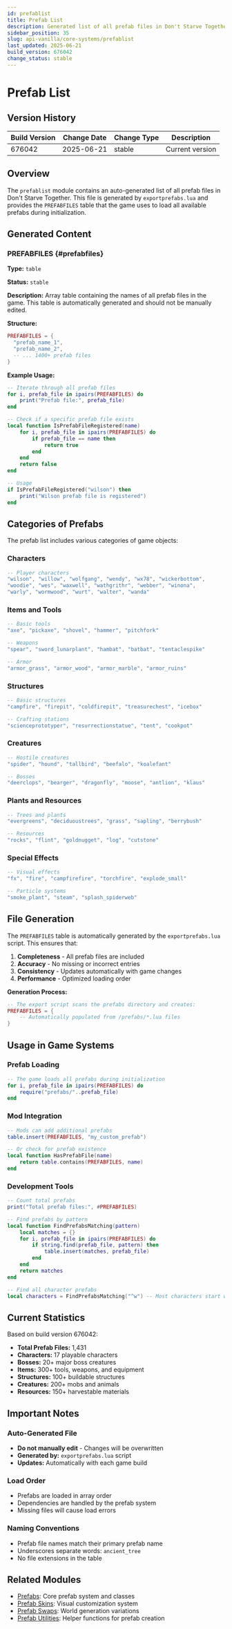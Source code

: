 ```yaml
---
id: prefablist
title: Prefab List
description: Generated list of all prefab files in Don't Starve Together
sidebar_position: 35
slug: api-vanilla/core-systems/prefablist
last_updated: 2025-06-21
build_version: 676042
change_status: stable
---
```


# Prefab List

## Version History
| Build Version | Change Date | Change Type | Description |
|---|----|----|----|
| 676042 | 2025-06-21 | stable | Current version |

## Overview

The `prefablist` module contains an auto-generated list of all prefab files in Don't Starve Together. This file is generated by `exportprefabs.lua` and provides the `PREFABFILES` table that the game uses to load all available prefabs during initialization.

## Generated Content

### PREFABFILES {#prefabfiles}

**Type:** `table`

**Status:** `stable`

**Description:**
Array table containing the names of all prefab files in the game. This table is automatically generated and should not be manually edited.

**Structure:**
```lua
PREFABFILES = {
  "prefab_name_1",
  "prefab_name_2",
  -- ... 1400+ prefab files
}
```

**Example Usage:**
```lua
-- Iterate through all prefab files
for i, prefab_file in ipairs(PREFABFILES) do
    print("Prefab file:", prefab_file)
end

-- Check if a specific prefab file exists
local function IsPrefabFileRegistered(name)
    for i, prefab_file in ipairs(PREFABFILES) do
        if prefab_file == name then
            return true
        end
    end
    return false
end

-- Usage
if IsPrefabFileRegistered("wilson") then
    print("Wilson prefab file is registered")
end
```

## Categories of Prefabs

The prefab list includes various categories of game objects:

### Characters
```lua
-- Player characters
"wilson", "willow", "wolfgang", "wendy", "wx78", "wickerbottom",
"woodie", "wes", "waxwell", "wathgrithr", "webber", "winona",
"warly", "wormwood", "wurt", "walter", "wanda"
```

### Items and Tools
```lua
-- Basic tools
"axe", "pickaxe", "shovel", "hammer", "pitchfork"

-- Weapons
"spear", "sword_lunarplant", "hambat", "batbat", "tentaclespike"

-- Armor
"armor_grass", "armor_wood", "armor_marble", "armor_ruins"
```

### Structures
```lua
-- Basic structures
"campfire", "firepit", "coldfirepit", "treasurechest", "icebox"

-- Crafting stations
"scienceprototyper", "resurrectionstatue", "tent", "cookpot"
```

### Creatures
```lua
-- Hostile creatures
"spider", "hound", "tallbird", "beefalo", "koalefant"

-- Bosses
"deerclops", "bearger", "dragonfly", "moose", "antlion", "klaus"
```

### Plants and Resources
```lua
-- Trees and plants
"evergreens", "deciduoustrees", "grass", "sapling", "berrybush"

-- Resources
"rocks", "flint", "goldnugget", "log", "cutstone"
```

### Special Effects
```lua
-- Visual effects
"fx", "fire", "campfirefire", "torchfire", "explode_small"

-- Particle systems
"smoke_plant", "steam", "splash_spiderweb"
```

## File Generation

The `PREFABFILES` table is automatically generated by the `exportprefabs.lua` script. This ensures that:

1. **Completeness** - All prefab files are included
2. **Accuracy** - No missing or incorrect entries
3. **Consistency** - Updates automatically with game changes
4. **Performance** - Optimized loading order

**Generation Process:**
```lua
-- The export script scans the prefabs directory and creates:
PREFABFILES = {
    -- Automatically populated from /prefabs/*.lua files
}
```

## Usage in Game Systems

### Prefab Loading
```lua
-- The game loads all prefabs during initialization
for i, prefab_file in ipairs(PREFABFILES) do
    require("prefabs/"..prefab_file)
end
```

### Mod Integration
```lua
-- Mods can add additional prefabs
table.insert(PREFABFILES, "my_custom_prefab")

-- Or check for prefab existence
local function HasPrefabFile(name)
    return table.contains(PREFABFILES, name)
end
```

### Development Tools
```lua
-- Count total prefabs
print("Total prefab files:", #PREFABFILES)

-- Find prefabs by pattern
local function FindPrefabsMatching(pattern)
    local matches = {}
    for i, prefab_file in ipairs(PREFABFILES) do
        if string.find(prefab_file, pattern) then
            table.insert(matches, prefab_file)
        end
    end
    return matches
end

-- Find all character prefabs
local characters = FindPrefabsMatching("^w") -- Most characters start with 'w'
```

## Current Statistics

Based on build version 676042:
- **Total Prefab Files:** 1,431
- **Characters:** 17 playable characters
- **Bosses:** 20+ major boss creatures  
- **Items:** 300+ tools, weapons, and equipment
- **Structures:** 100+ buildable structures
- **Creatures:** 200+ mobs and animals
- **Resources:** 150+ harvestable materials

## Important Notes

### Auto-Generated File
- **Do not manually edit** - Changes will be overwritten
- **Generated by:** `exportprefabs.lua` script
- **Updates:** Automatically with each game build

### Load Order
- Prefabs are loaded in array order
- Dependencies are handled by the prefab system
- Missing files will cause load errors

### Naming Conventions
- Prefab file names match their primary prefab name
- Underscores separate words: `ancient_tree`
- No file extensions in the table

## Related Modules

- [Prefabs](./prefabs.md): Core prefab system and classes
- [Prefab Skins](./prefabskin.md): Visual customization system
- [Prefab Swaps](./prefabswaps.md): World generation variations
- [Prefab Utilities](./prefabutil.md): Helper functions for prefab creation
